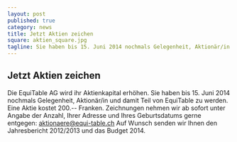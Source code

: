 ```yaml
---
layout: post
published: true
category: news
title: Jetzt Aktien zeichen
square: aktien_square.jpg
tagline: Sie haben bis 15. Juni 2014 nochmals Gelegenheit, Aktionär/in und damit Teil von EquiTable zu werden.
---
```

## Jetzt Aktien zeichen

Die EquiTable AG wird ihr Aktienkapital erhöhen. Sie haben bis 15. Juni 2014 nochmals Gelegenheit, Aktionär/in und damit Teil von EquiTable zu werden. Eine Aktie kostet 200.-- Franken. Zeichnungen nehmen wir ab sofort unter Angabe der Anzahl, Ihrer Adresse und Ihres Geburtsdatums gerne entgegen:  <a href="mailto:aktionaere@equi-table.ch"> aktionaere@equi-table.ch</a>  Auf Wunsch senden wir Ihnen den Jahresbericht 2012/2013 und das Budget 2014.
